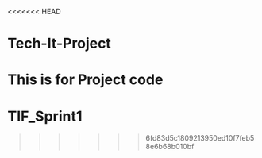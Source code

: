 <<<<<<< HEAD
# Tech-It-Project
This is for Project code
=======
# TIF_Sprint1
>>>>>>> 6fd83d5c1809213950ed10f7feb58e6b68b010bf
